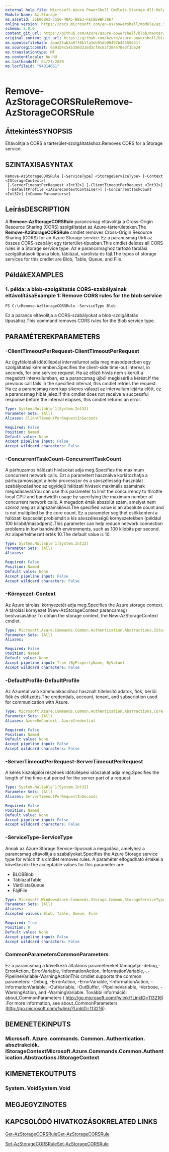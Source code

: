 ```yaml
---
external help file: Microsoft.Azure.PowerShell.Cmdlets.Storage.dll-Help.xml
Module Name: Az.Storage
ms.assetid: 26E06BA3-C550-40A5-B8E3-FEC8E9BF3867
online version: https://docs.microsoft.com/en-us/powershell/module/az.storage/remove-azstoragecorsrule
schema: 2.0.0
content_git_url: https://github.com/Azure/azure-powershell/blob/master/src/Storage/Storage.Management/help/Remove-AzStorageCORSRule.md
original_content_git_url: https://github.com/Azure/azure-powershell/blob/master/src/Storage/Storage.Management/help/Remove-AzStorageCORSRule.md
ms.openlocfilehash: aeae25ab3a8ff0b1fa3eb91db90497b44555631f
ms.sourcegitcommit: 6a91b4c545350d316d3cf8c62f384478e3f3ba24
ms.translationtype: MT
ms.contentlocale: hu-HU
ms.lasthandoff: 04/21/2020
ms.locfileid: "94014661"
---
```

# <span data-ttu-id="539c9-101">Remove-AzStorageCORSRule</span><span class="sxs-lookup"><span data-stu-id="539c9-101">Remove-AzStorageCORSRule</span></span>

## <span data-ttu-id="539c9-102">Áttekintés</span><span class="sxs-lookup"><span data-stu-id="539c9-102">SYNOPSIS</span></span>
<span data-ttu-id="539c9-103">Eltávolítja a CORS a tárterület-szolgáltatáshoz.</span><span class="sxs-lookup"><span data-stu-id="539c9-103">Removes CORS for a Storage service.</span></span>

## <span data-ttu-id="539c9-104">SZINTAXISA</span><span class="sxs-lookup"><span data-stu-id="539c9-104">SYNTAX</span></span>

```
Remove-AzStorageCORSRule [-ServiceType] <StorageServiceType> [-Context <IStorageContext>]
 [-ServerTimeoutPerRequest <Int32>] [-ClientTimeoutPerRequest <Int32>]
 [-DefaultProfile <IAzureContextContainer>] [-ConcurrentTaskCount <Int32>] [<CommonParameters>]
```

## <span data-ttu-id="539c9-105">Leírás</span><span class="sxs-lookup"><span data-stu-id="539c9-105">DESCRIPTION</span></span>
<span data-ttu-id="539c9-106">A **Remove-AzStorageCORSRule** parancsmag eltávolítja a Cross-Origin Resource Sharing (CORS) szolgáltatást az Azure-tárterületeken.</span><span class="sxs-lookup"><span data-stu-id="539c9-106">The **Remove-AzStorageCORSRule** cmdlet removes Cross-Origin Resource Sharing (CORS) for an Azure Storage service.</span></span>
<span data-ttu-id="539c9-107">Ez a parancsmag törli az összes CORS-szabályt egy tárterület-típusban.</span><span class="sxs-lookup"><span data-stu-id="539c9-107">This cmdlet deletes all CORS rules in a Storage service type.</span></span>
<span data-ttu-id="539c9-108">Az e parancsmaghoz tartozó tárolási szolgáltatások típusa blob, táblázat, várólista és fájl.</span><span class="sxs-lookup"><span data-stu-id="539c9-108">The types of storage services for this cmdlet are Blob, Table, Queue, and File.</span></span>

## <span data-ttu-id="539c9-109">Példák</span><span class="sxs-lookup"><span data-stu-id="539c9-109">EXAMPLES</span></span>

### <span data-ttu-id="539c9-110">1. példa: a blob-szolgáltatás CORS-szabályainak eltávolítása</span><span class="sxs-lookup"><span data-stu-id="539c9-110">Example 1: Remove CORS rules for the blob service</span></span>
```
PS C:\>Remove-AzStorageCORSRule -ServiceType Blob
```

<span data-ttu-id="539c9-111">Ez a parancs eltávolítja a CORS-szabályokat a blob-szolgáltatás típusához.</span><span class="sxs-lookup"><span data-stu-id="539c9-111">This command removes CORS rules for the Blob service type.</span></span>

## <span data-ttu-id="539c9-112">PARAMÉTEREK</span><span class="sxs-lookup"><span data-stu-id="539c9-112">PARAMETERS</span></span>

### <span data-ttu-id="539c9-113">-ClientTimeoutPerRequest</span><span class="sxs-lookup"><span data-stu-id="539c9-113">-ClientTimeoutPerRequest</span></span>
<span data-ttu-id="539c9-114">Az ügyféloldali időtúllépési intervallumot adja meg másodpercben egy szolgáltatási kérelemben.</span><span class="sxs-lookup"><span data-stu-id="539c9-114">Specifies the client-side time-out interval, in seconds, for one service request.</span></span>
<span data-ttu-id="539c9-115">Ha az előző hívás nem sikerült a megadott intervallumban, ez a parancsmag újból megkísérli a kérést.</span><span class="sxs-lookup"><span data-stu-id="539c9-115">If the previous call fails in the specified interval, this cmdlet retries the request.</span></span>
<span data-ttu-id="539c9-116">Ha ez a parancsmag nem kap sikeres választ az intervallum lejárta előtt, ez a parancsmag hibát jelez.</span><span class="sxs-lookup"><span data-stu-id="539c9-116">If this cmdlet does not receive a successful response before the interval elapses, this cmdlet returns an error.</span></span>

```yaml
Type: System.Nullable`1[System.Int32]
Parameter Sets: (All)
Aliases: ClientTimeoutPerRequestInSeconds

Required: False
Position: Named
Default value: None
Accept pipeline input: False
Accept wildcard characters: False
```

### <span data-ttu-id="539c9-117">-ConcurrentTaskCount</span><span class="sxs-lookup"><span data-stu-id="539c9-117">-ConcurrentTaskCount</span></span>
<span data-ttu-id="539c9-118">A párhuzamos hálózati hívásokat adja meg.</span><span class="sxs-lookup"><span data-stu-id="539c9-118">Specifies the maximum concurrent network calls.</span></span>
<span data-ttu-id="539c9-119">Ezt a paramétert használva korlátozhatja a párhuzamosságot a helyi processzor és a sávszélesség-használat szabályozásához az egyidejű hálózati hívások maximális számának megadásával.</span><span class="sxs-lookup"><span data-stu-id="539c9-119">You can use this parameter to limit the concurrency to throttle local CPU and bandwidth usage by specifying the maximum number of concurrent network calls.</span></span>
<span data-ttu-id="539c9-120">A megadott érték abszolút szám, amelyet nem szoroz meg az alapszámlálóval.</span><span class="sxs-lookup"><span data-stu-id="539c9-120">The specified value is an absolute count and is not multiplied by the core count.</span></span>
<span data-ttu-id="539c9-121">Ez a paraméter segíthet csökkenteni a hálózati kapcsolat problémáit a kis sávszélességű környezetekben (például 100 kilobit/másodperc).</span><span class="sxs-lookup"><span data-stu-id="539c9-121">This parameter can help reduce network connection problems in low bandwidth environments, such as 100 kilobits per second.</span></span>
<span data-ttu-id="539c9-122">Az alapértelmezett érték 10.</span><span class="sxs-lookup"><span data-stu-id="539c9-122">The default value is 10.</span></span>

```yaml
Type: System.Nullable`1[System.Int32]
Parameter Sets: (All)
Aliases:

Required: False
Position: Named
Default value: None
Accept pipeline input: False
Accept wildcard characters: False
```

### <span data-ttu-id="539c9-123">-Környezet</span><span class="sxs-lookup"><span data-stu-id="539c9-123">-Context</span></span>
<span data-ttu-id="539c9-124">Az Azure tárolási környezetét adja meg.</span><span class="sxs-lookup"><span data-stu-id="539c9-124">Specifies the Azure storage context.</span></span>
<span data-ttu-id="539c9-125">A tárolási környezet (New-AzStorageContext parancsmag) beolvasásához.</span><span class="sxs-lookup"><span data-stu-id="539c9-125">To obtain the storage context, the New-AzStorageContext cmdlet.</span></span>

```yaml
Type: Microsoft.Azure.Commands.Common.Authentication.Abstractions.IStorageContext
Parameter Sets: (All)
Aliases:

Required: False
Position: Named
Default value: None
Accept pipeline input: True (ByPropertyName, ByValue)
Accept wildcard characters: False
```

### <span data-ttu-id="539c9-126">-DefaultProfile</span><span class="sxs-lookup"><span data-stu-id="539c9-126">-DefaultProfile</span></span>
<span data-ttu-id="539c9-127">Az Azuretal való kommunikációhoz használt hitelesítő adatok, fiók, bérlői fiók és előfizetés.</span><span class="sxs-lookup"><span data-stu-id="539c9-127">The credentials, account, tenant, and subscription used for communication with Azure.</span></span>

```yaml
Type: Microsoft.Azure.Commands.Common.Authentication.Abstractions.Core.IAzureContextContainer
Parameter Sets: (All)
Aliases: AzureRmContext, AzureCredential

Required: False
Position: Named
Default value: None
Accept pipeline input: False
Accept wildcard characters: False
```

### <span data-ttu-id="539c9-128">-ServerTimeoutPerRequest</span><span class="sxs-lookup"><span data-stu-id="539c9-128">-ServerTimeoutPerRequest</span></span>
<span data-ttu-id="539c9-129">A kérés kiszolgálói részének időtúllépési időszakát adja meg.</span><span class="sxs-lookup"><span data-stu-id="539c9-129">Specifies the length of the time-out period for the server part of a request.</span></span>

```yaml
Type: System.Nullable`1[System.Int32]
Parameter Sets: (All)
Aliases: ServerTimeoutPerRequestInSeconds

Required: False
Position: Named
Default value: None
Accept pipeline input: False
Accept wildcard characters: False
```

### <span data-ttu-id="539c9-130">-ServiceType</span><span class="sxs-lookup"><span data-stu-id="539c9-130">-ServiceType</span></span>
<span data-ttu-id="539c9-131">Annak az Azure Storage Service-típusnak a megadása, amelyhez a parancsmag eltávolítja a szabályokat.</span><span class="sxs-lookup"><span data-stu-id="539c9-131">Specifies the Azure Storage service type for which this cmdlet removes rules.</span></span>
<span data-ttu-id="539c9-132">A paraméter elfogadható értékei a következők:</span><span class="sxs-lookup"><span data-stu-id="539c9-132">The acceptable values for this parameter are:</span></span>
- <span data-ttu-id="539c9-133">BLOB</span><span class="sxs-lookup"><span data-stu-id="539c9-133">Blob</span></span> 
- <span data-ttu-id="539c9-134">Táblázat</span><span class="sxs-lookup"><span data-stu-id="539c9-134">Table</span></span> 
- <span data-ttu-id="539c9-135">Várólista</span><span class="sxs-lookup"><span data-stu-id="539c9-135">Queue</span></span> 
- <span data-ttu-id="539c9-136">Fájl</span><span class="sxs-lookup"><span data-stu-id="539c9-136">File</span></span>

```yaml
Type: Microsoft.WindowsAzure.Commands.Storage.Common.StorageServiceType
Parameter Sets: (All)
Aliases:
Accepted values: Blob, Table, Queue, File

Required: True
Position: 0
Default value: None
Accept pipeline input: False
Accept wildcard characters: False
```

### <span data-ttu-id="539c9-137">CommonParameters</span><span class="sxs-lookup"><span data-stu-id="539c9-137">CommonParameters</span></span>
<span data-ttu-id="539c9-138">Ez a parancsmag a következő általános paramétereket támogatja:-debug,-ErrorAction,-ErrorVariable,-InformationAction,-InformationVariable,-,-PipelineVariable-WarningAction</span><span class="sxs-lookup"><span data-stu-id="539c9-138">This cmdlet supports the common parameters: -Debug, -ErrorAction, -ErrorVariable, -InformationAction, -InformationVariable, -OutVariable, -OutBuffer, -PipelineVariable, -Verbose, -WarningAction, and -WarningVariable.</span></span> <span data-ttu-id="539c9-139">További információ: about_CommonParameters ( http://go.microsoft.com/fwlink/?LinkID=113216) .</span><span class="sxs-lookup"><span data-stu-id="539c9-139">For more information, see about_CommonParameters (http://go.microsoft.com/fwlink/?LinkID=113216).</span></span>

## <span data-ttu-id="539c9-140">BEMENETEK</span><span class="sxs-lookup"><span data-stu-id="539c9-140">INPUTS</span></span>

### <span data-ttu-id="539c9-141">Microsoft. Azure. commands. Common. Authentication. absztrakciók. IStorageContext</span><span class="sxs-lookup"><span data-stu-id="539c9-141">Microsoft.Azure.Commands.Common.Authentication.Abstractions.IStorageContext</span></span>

## <span data-ttu-id="539c9-142">KIMENETEK</span><span class="sxs-lookup"><span data-stu-id="539c9-142">OUTPUTS</span></span>

### <span data-ttu-id="539c9-143">System. Void</span><span class="sxs-lookup"><span data-stu-id="539c9-143">System.Void</span></span>

## <span data-ttu-id="539c9-144">MEGJEGYZI</span><span class="sxs-lookup"><span data-stu-id="539c9-144">NOTES</span></span>

## <span data-ttu-id="539c9-145">KAPCSOLÓDÓ HIVATKOZÁSOK</span><span class="sxs-lookup"><span data-stu-id="539c9-145">RELATED LINKS</span></span>

[<span data-ttu-id="539c9-146">Get-AzStorageCORSRule</span><span class="sxs-lookup"><span data-stu-id="539c9-146">Get-AzStorageCORSRule</span></span>](./Get-AzStorageCORSRule.md)

[<span data-ttu-id="539c9-147">Set-AzStorageCORSRule</span><span class="sxs-lookup"><span data-stu-id="539c9-147">Set-AzStorageCORSRule</span></span>](./Set-AzStorageCORSRule.md)


